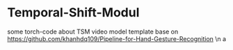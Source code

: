 # Temporal-Shift-Modul
some torch-code about TSM video model
template base on https://github.com/khanhdq109/Pipeline-for-Hand-Gesture-Recognition \n
a

